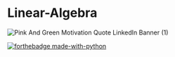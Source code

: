 # Linear-Algebra

![Pink And Green Motivation Quote LinkedIn Banner (1)](https://user-images.githubusercontent.com/75142232/156870143-fa3f03d1-d23c-469e-81a2-0d8b5983bd23.png)


[![forthebadge made-with-python](http://ForTheBadge.com/images/badges/made-with-python.svg)](https://www.python.org/)
